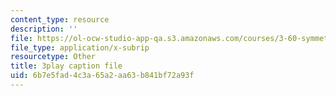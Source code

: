 ```yaml
---
content_type: resource
description: ''
file: https://ol-ocw-studio-app-qa.s3.amazonaws.com/courses/3-60-symmetry-structure-and-tensor-properties-of-materials-fall-2005/6b7e5fad4c3a65a2aa63b841bf72a93f_pEOSGrQkn44.srt
file_type: application/x-subrip
resourcetype: Other
title: 3play caption file
uid: 6b7e5fad-4c3a-65a2-aa63-b841bf72a93f
---
```

